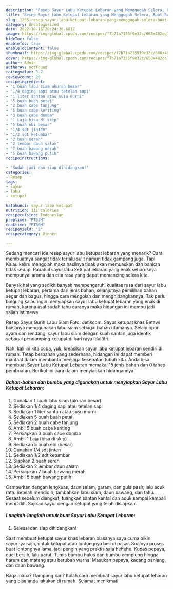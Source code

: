 ```yaml
---
description: "Resep Sayur Labu Ketupat Lebaran yang Menggugah Selera, Buat Buka Puasa}"
title: "Resep Sayur Labu Ketupat Lebaran yang Menggugah Selera, Buat Buka Puasa}"
slug: 1295-resep-sayur-labu-ketupat-lebaran-yang-menggugah-selera-buat-buka-puasa
category: Uncategorized
date: 2022-10-16T20:24:36.601Z
image: https://img-global.cpcdn.com/recipes/f7b71a7155f9e32c/680x482cq70/sayur-labu-ketupat-lebaran-foto-resep-utama.jpg
hideToc: false
enableToc: true
enableTocContent: false
thumbnail: https://img-global.cpcdn.com/recipes/f7b71a7155f9e32c/680x482cq70/sayur-labu-ketupat-lebaran-foto-resep-utama.jpg
cover: https://img-global.cpcdn.com/recipes/f7b71a7155f9e32c/680x482cq70/sayur-labu-ketupat-lebaran-foto-resep-utama.jpg
author: Admin
authorAv: notfound
ratingvalue: 3.7
reviewcount: 20
recipeingredient:
- "1 buah labu siam ukuran besar"
- "1/4 daging sapi atau tetelan sapi"
- "1 liter santan atau susu murni"
- "5 buah buah petai"
- "2 buah cabe tanjung"
- "5 buah cabe keriting"
- "3 buah cabe domba"
- "1 Laja bisa di skip"
- "5 buah ebi besar"
- "1/4 sdt jinten"
- "1/2 sdt ketumbar"
- "2 buah sereh"
- "2 lembar daun salam"
- "7 buah bawang merah"
- "5 buah bawang putih"
recipeinstructions:

- "Sudah jadi dan siap dihidangkan!"
categories:
- Resep
tags:
- sayur
- labu
- ketupat

katakunci: sayur labu ketupat 
nutrition: 111 calories
recipecuisine: Indonesian
preptime: "PT33M"
cooktime: "PT60M"
recipeyield: "2"
recipecategory: Dinner

---
```



Sedang mencari ide resep sayur labu ketupat lebaran yang menarik? Cara membuatnya sangat tidak terlalu sulit namun tidak gampang juga. Tapi Kalau keliru mengolah maka hasilnya tidak akan memuaskan dan bahkan tidak sedap. Padahal sayur labu ketupat lebaran yang enak seharusnya mempunyai aroma dan cita rasa yang dapat memancing selera kita.


Banyak hal yang sedikit banyak mempengaruhi kualitas rasa dari sayur labu ketupat lebaran, pertama dari jenis bahan, selanjutnya pemilihan bahan segar dan bagus, hingga cara mengolah dan menghidangkannya. Tak perlu bingung kalau ingin menyiapkan sayur labu ketupat lebaran yang enak di rumah, karena asal sudah tahu caranya maka hidangan ini mampu jadi sajian istimewa.

Resep Sayur Gurih Labu Siam Foto: detikcom. Sayur ketupat khas Betawi biasanya menggunakan labu siam sebagai bahan utamanya. Selain opor ayam dan rendang, sayur labu siam dengan kuah santan juga identik sebagai pendamping ketupat di hari raya Idulfitri.


Nah, kali ini kita coba, yuk, kreasikan sayur labu ketupat lebaran sendiri di rumah. Tetap berbahan yang sederhana, hidangan ini dapat memberi manfaat dalam membantu menjaga kesehatan tubuh kita. Anda bisa membuat Sayur Labu Ketupat Lebaran memakai 15 jenis bahan dan 0 tahap pembuatan. Berikut ini cara dalam menyiapkan hidangannya.

<!--inarticleads1-->

##### Bahan-bahan dan bumbu yang digunakan untuk menyiapkan Sayur Labu Ketupat Lebaran:

1. Gunakan 1 buah labu siam (ukuran besar)
1. Sediakan 1/4 daging sapi atau tetelan sapi
1. Sediakan 1 liter santan atau susu murni
1. Sediakan 5 buah buah petai
1. Sediakan 2 buah cabe tanjung
1. Ambil 5 buah cabe keriting
1. Persiapkan 3 buah cabe domba
1. Ambil 1 Laja (bisa di skip)
1. Sediakan 5 buah ebi (besar)
1. Gunakan 1/4 sdt jinten
1. Sediakan 1/2 sdt ketumbar
1. Siapkan 2 buah sereh
1. Sediakan 2 lembar daun salam
1. Persiapkan 7 buah bawang merah
1. Ambil 5 buah bawang putih


Campurkan dengan lengkuas, daun salam, garam, dan gula pasir, lalu aduk rata. Setelah mendidih, tambahkan labu siam, daun bawang, dan tahu. Sesaat sebelum diangkat, tuangkan santan kental dan aduk sampai kembali mendidih. Sajikan sayur dengan ketupat yang telah disiapkan. 

<!--inarticleads2-->

##### Langkah-langkah untuk buat Sayur Labu Ketupat Lebaran:


1. Selesai dan siap dihidangkan!

Saat membuat ketupat sayur khas lebaran biasanya saya cuma bikin sayurnya saja, untuk ketupat atau lontongnya beli di pasar. Soalnya proses buat lontongnya lama, jadi pengin yang praktis saja hehehe. Kupas pepaya, cuci bersih, lalu parut. Tumis bumbu halus dan bumbu cemplung hingga harum dan matang atau berubah warna. Masukan pepaya, kacang panjang, dan daun bawang. 

Bagaimana? Gampang kan? Itulah cara membuat sayur labu ketupat lebaran yang bisa anda lakukan di rumah. Selamat menikmati
